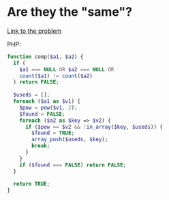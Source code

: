 # Are they the "same"?

[Link to the problem](https://www.codewars.com/kata/550498447451fbbd7600041c)

PHP:

```php
function comp($a1, $a2) {
  if (
    $a1 === NULL OR $a2 === NULL OR 
    count($a1) != count($a2)
  ) return FALSE;
  
  $useds = [];
  foreach ($a1 as $v1) {
    $pow = pow($v1, 2);
    $found = FALSE;
    foreach ($a2 as $key => $v2) {
      if ($pow == $v2 && !in_array($key, $useds)) {
        $found = TRUE;
        array_push($useds, $key);
        break;
      }
    }
    if ($found === FALSE) return FALSE;
  }
  
  return TRUE;
}
```
